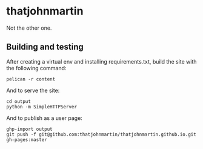 thatjohnmartin
==============

Not the other one.

Building and testing
--------------------

After creating a virtual env and installing requirements.txt, build the site with the following command:

    pelican -r content

And to serve the site:

    cd output
    python -m SimpleHTTPServer

And to publish as a user page:

    ghp-import output
    git push -f git@github.com:thatjohnmartin/thatjohnmartin.github.io.git gh-pages:master